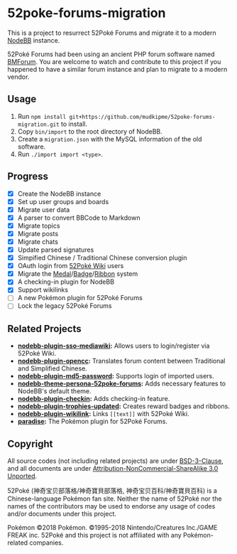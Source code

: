 52poke-forums-migration
=======================

This is a project to resurrect 52Poké Forums and migrate it to a modern [NodeBB](https://github.com/NodeBB/NodeBB) instance.

52Poké Forums had been using an ancient PHP forum software named [BMForum](https://github.com/marcchen/manduo). You are welcome to watch and contribute to this project if you happened to have a similar forum instance and plan to migrate to a modern vendor.

## Usage

1. Run `npm install git+https://github.com/mudkipme/52poke-forums-migration.git` to install.
2. Copy `bin/import` to the root directory of NodeBB.
3. Create a `migration.json` with the MySQL information of the old software.
4. Run `./import import <type>`.

## Progress

- [x] Create the NodeBB instance
- [x] Set up user groups and boards
- [x] Migrate user data
- [x] A parser to convert BBCode to Markdown
- [x] Migrate topics
- [x] Migrate posts
- [x] Migrate chats
- [x] Update parsed signatures
- [x] Simpified Chinese / Traditional Chinese conversion plugin
- [x] OAuth login from [52Poké Wiki](https://wiki.52poke.com/) users
- [x] Migrate the [Medal](https://wiki.52poke.com/wiki/%E5%A5%96%E7%89%8C)/[Badge](https://wiki.52poke.com/wiki/%E5%BE%BD%E7%AB%A0)/[Ribbon](https://wiki.52poke.com/wiki/%E5%A5%96%E7%AB%A0) system
- [x] A checking-in plugin for NodeBB
- [x] Support wikilinks
- [ ] A new Pokémon plugin for 52Poké Forums
- [ ] Lock the legacy 52Poké Forums

## Related Projects

* __[nodebb-plugin-sso-mediawiki](https://github.com/mudkipme/nodebb-plugin-sso-mediawiki):__ Allows users to login/register via 52Poké Wiki.
* __[nodebb-plugin-opencc](https://github.com/mudkipme/nodebb-plugin-opencc):__ Translates forum content between Traditional and Simplified Chinese.
* __[nodebb-plugin-md5-password](https://github.com/mudkipme/nodebb-plugin-md5-password):__ Supports login of imported users.
* __[nodebb-theme-persona-52poke-forums](https://github.com/mudkipme/nodebb-theme-persona-52poke-forums):__ Adds necessary features to NodeBB's default theme.
* __[nodebb-plugin-checkin](https://github.com/mudkipme/nodebb-plugin-checkin):__ Adds checking-in feature.
* __[nodebb-plugin-trophies-updated](https://github.com/mudkipme/nodebb-plugin-trophies):__ Creates reward badges and ribbons.
* __[nodebb-plugin-wikilink](https://github.com/mudkipme/nodebb-plugin-wikilink):__ Links `[[text]]` with 52Poké Wiki.
* __[paradise](https://github.com/mudkipme/paradise):__ The Pokémon plugin for 52Poké Forums.

## Copyright

All source codes (not including related projects) are under [BSD-3-Clause](LICENSE), and all documents are under [Attribution-NonCommercial-ShareAlike 3.0 Unported](docs/LICENSE).

52Poké (神奇宝贝部落格/神奇寶貝部落格, 神奇宝贝百科/神奇寶貝百科) is a Chinese-language Pokémon fan site. Neither the name of 52Poké nor the names of the contributors may be used to endorse any usage of codes and/or documents under this project.

Pokémon ©2018 Pokémon. ©1995-2018 Nintendo/Creatures Inc./GAME FREAK inc. 52Poké and this project is not affiliated with any Pokémon-related companies.